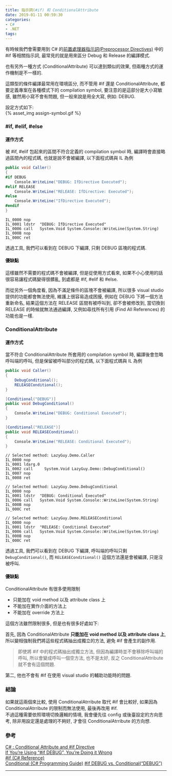 ```yaml
---
title: 指示詞(#if) 和 ConditionalAttribute
date: 2019-01-11 00:59:30
categories:
- C#
- .NET
tags:
---
```


有時候我們會需要用到 C# 的[前置處理器指示詞(Preprocessor Directives)](https://docs.microsoft.com/en-us/dotnet/csharp/language-reference/preprocessor-directives/) 中的 #if 等相關指示詞, 最常見的就是用來區分 Debug 和 Release 的編譯模式.  

也有另外一種方式 (ConditionalAttribute) 可以達到類似的效果, 但兩種方式的運作機制是不一樣的.  

<!--more-->

這類型的條件編譯最常用在環境區分, 而不管用 #if 還是 ConditionalAttribute, 都要定義專案在各種模式下的 compilation symbol, 要注意的是這部分是大小寫敏感, 雖然用小寫不會有問題, 但一般來說是用全大寫, 例如: DEBUG.  

設定方式如下:  
{% asset_img assign-symbol.gif %} 

### #if, #elif, #else
#### 運作方式
被 #if, #elif 包起來的區間不符合定義的 compilation symbol 時, 編譯時會直接略過區間內的程式碼, 也就是說不會被編譯, 以下面程式碼與 IL 為例  

``` csharp
public void Caller()
{
#if DEBUG
    Console.WriteLine("DEBUG: IfDirective Executed");
#elif RELEASE
    Console.WriteLine("RELEASE: IfDirective: Executed");
#else
    Console.WriteLine("IfDirective Executed");
#endif
}
```

``` il
IL_0000 nop
IL_0001 ldstr  "DEBUG: IfDirective Executed"
IL_0006 call   System.Void System.Console::WriteLine(System.String)
IL_000B nop
IL_000C ret
```

透過工具, 我們可以看到在 DEBUG 下編譯, 只剩 DEBUG 區塊的程式碼.

#### 優缺點
這樣雖然不需要的程式碼不會被編譯, 但是從使用方式看來, 如果不小心使用的話很容易讓程式碼變得很髒亂, 到處都是 #if, #elif 和 #else.  

而從另外一個角度看, 因為不滿足條件的區塊不會被編譯, 所以很多 visual studio 提供的功能都會無法使用, 維護上很容易造成困擾, 例如在 DEBUG 下將一個方法重新命名, 結果這個方法在 RELEASE 區間有被呼叫到, 卻不會被修改到, 當切換到 RELEASE 的時候就無法通過編譯, 又例如尋找所有引用 (Find All References) 的功能也是一樣.  

### ConditionalAttribute
#### 運作方式
當不符合 ConditionalAttribute 所套用的 compilation symbol 時, 編譯後會忽略呼叫端的呼叫, 但是保留被呼叫部分的程式碼, 以下面程式碼與 IL 為例  

``` csharp
public void Caller()
{
    DebugConditional();
    RELEASEConditional();
}

[Conditional("DEBUG")]
public void DebugConditional()
{
    Console.WriteLine("DEBUG: Conditional Executed");
}

[Conditional("RELEASE")]
public void RELEASEConditional()
{
    Console.WriteLine("RELEASE: Conditional Executed");
}
```

``` il
// Selected method: LazyGuy.Demo.Caller
IL_0000 nop
IL_0001 ldarg.0
IL_0002 call     System.Void LazyGuy.Demo::DebugConditional()
IL_0007 nop
IL_0008 ret

// Selected method: LazyGuy.Demo.DebugConditional
IL_0000 nop
IL_0001 ldstr  "DEBUG: Conditional Executed"
IL_0006 call   System.Void System.Console::WriteLine(System.String)
IL_000B nop
IL_000C ret

// Selected method: LazyGuy.Demo.RELEASEConditional
IL_0000 nop
IL_0001 ldstr  "RELEASE: Conditional Executed"
IL_0006 call   System.Void System.Console::WriteLine(System.String)
IL_000B nop
IL_000C ret

```

透過工具, 我們可以看到在 DEBUG 下編譯, 呼叫端的呼叫只剩 `DebugConditional()`, 而 `RELEASEConditional()` 這個方法還是會被編譯, 只是沒被呼叫.  

#### 優缺點
ConditionalAttribute 有很多使用限制
+ 只能加在 void method 以及 attribute class 上
+ 不能加在實作介面的方法上
+ 不能加在 override 方法上

這個方法雖然限制很多, 但是也有很多好處如下:   

首先, 因為 ConditionalAttribute **只能加在 void method 以及 attribute class 上**, 所以變相強制我們將這些程式碼抽出成獨立的方法, 避免 #if 會產生的副作用.  
> 即使將 #if 中的程式碼抽出成獨立方法, 但因為編譯時並不會移除呼叫端的呼叫, 所以會變成呼叫一個空方法, 也不是太好, 反之 ConditionalAttribute 就不會有這個問題.  

第二, 他也不會有 #if 在使用 visual studio 的輔助功能時的問題.  

### 結論
如果就這兩個來比較, 使用 ConditionalAtrribute 取代 #if 會比較好, 如果因為 ConditionalAtrribute 的限制而無法使用, 最後再改用 #if.  
不過這種需要依照環境切換邏輯的情境, 我會優先往 config 或後臺設定的方向思考, 除非用設定還是處理的不夠好, 才會往 ConditionalAtrribute 的方向想.  

### 參考
[C# : Conditional Attribute and #if Directive](http://jaliyaudagedara.blogspot.com/2016/09/c-conditional-attribute-and-if-directive.html)  
[If You’re Using “#if DEBUG”, You’re Doing it Wrong](https://blogs.msmvps.com/peterritchie/2011/11/24/if-you-re-using-if-debug-you-re-doing-it-wrong/)  
[#if (C# Reference)](https://docs.microsoft.com/en-us/dotnet/csharp/language-reference/preprocessor-directives/preprocessor-if)  
[Conditional (C# Programming Guide)](https://docs.microsoft.com/en-us/previous-versions/visualstudio/visual-studio-2008/4xssyw96(v%3dvs.90))  
[#if DEBUG vs. Conditional(“DEBUG”)](https://stackoverflow.com/questions/3788605/if-debug-vs-conditionaldebug)  

---
